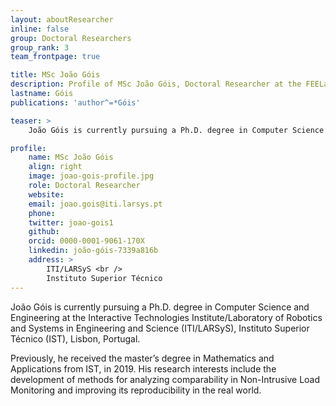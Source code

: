 ```yaml
---
layout: aboutResearcher
inline: false
group: Doctoral Researchers
group_rank: 3
team_frontpage: true

title: MSc João Góis
description: Profile of MSc João Góis, Doctoral Researcher at the FEELab Group.
lastname: Góis
publications: 'author^=*Góis'

teaser: >
    João Góis is currently pursuing a Ph.D. degree in Computer Science and Engineering at the Interactive Technologies Institute/Laboratory of Robotics and Systems in Engineering and Science (ITI/LARSyS), Instituto Superior Técnico (IST), Lisbon, Portugal.

profile:
    name: MSc João Góis
    align: right
    image: joao-gois-profile.jpg
    role: Doctoral Researcher
    website:
    email: joao.gois@iti.larsys.pt
    phone:
    twitter: joao-gois1
    github:
    orcid: 0000-0001-9061-170X
    linkedin: joão-góis-7339a816b
    address: >
        ITI/LARSyS <br />
        Instituto Superior Técnico
---
```


João Góis is currently pursuing a Ph.D. degree in Computer Science and Engineering at the Interactive Technologies Institute/Laboratory of Robotics and Systems in Engineering and Science (ITI/LARSyS), Instituto Superior Técnico (IST), Lisbon, Portugal.

Previously, he received the master’s degree in Mathematics and Applications from IST, in 2019. His research interests include the development of methods for analyzing comparability in Non-Intrusive Load Monitoring and improving its reproducibility in the real world.
